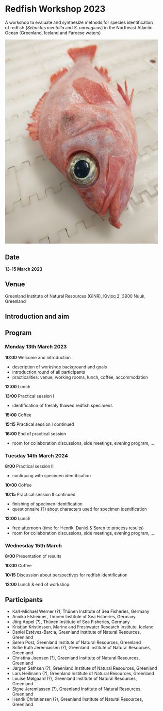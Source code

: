 # Redfish Workshop 2023

A workshop to evaluate and synthesize methods for species identification of redfish (*Sebastes mentella* and *S. norvegicus*) in the Northeast Atlantic Ocean (Greenland, Iceland and Faroese waters)

![Redfish.](redfish.jpg)

## Date

**13-15 March 2023**

## Venue

Greenland Institute of Natural Resources (GINR), Kivioq 2, 3900 Nuuk, Greenland

## Introduction and aim


## Program

### Monday 13th March 2023

**10:00** Welcome and introduction

- description of workshop background and goals
- introduction round of all participants
- practicalities: venue, working rooms, lunch, coffee, accommodation

**12:00** Lunch

**13:00** Practical session I

- identification of freshly thawed redfish specimens

**15:00** Coffee

**15:15** Practical session I continued

**16:00** End of practical session

- room for collaboration discussions, side meetings, evening program, ...

### Tuesday 14th March 2024

**8:00** Practical session II

- continuing with specimen identification

**10:00** Coffee

**10:15** Practical session II continued

- finishing of specimen identification
- questionnaire (?) about characters used for specimen identification

**12:00** Lunch

- free afternoon (time for Henrik, Daniel & Søren to process results)
- room for collaboration discussions, side meetings, evening program, ...

### Wednesday 15th March

**8:00** Presentation of results

**10:00** Coffee

**10:15** Discussion about perspectives for redfish identification

**12:00** Lunch & end of workshop






## Participants

- Karl-Michael Werner (?), Thünen Institute of Sea Fisheries, Germany
- Annika Elsheimer, Thünen Institute of Sea Fisheries, Germany
- Jörg Appel (?), Thünen Institute of Sea Fisheries, Germany
- Kristján Kristinsson, Marine and Freshwater Research Institute, Iceland
- Daniel Estévez-Barcia, Greenland Institute of Natural Resources, Greenland
- Søren Post, Greenland Institute of Natural Resources, Greenland
- Sofie Ruth Jeremiassen (?), Greenland Institute of Natural Resources, Greenland
- Christina Joensen (?), Greenland Institute of Natural Resources, Greenland
- Jørgen Sethsen (?), Greenland Institute of Natural Resources, Greenland
- Lars Heilmann (?), Greenland Institute of Natural Resources, Greenland
- Louise Mølgaard (?), Greenland Institute of Natural Resources, Greenland
- Signe Jeremiassen (?), Greenland Institute of Natural Resources, Greenland
- Henrik Christiansen (?), Greenland Institute of Natural Resources, Greenland
